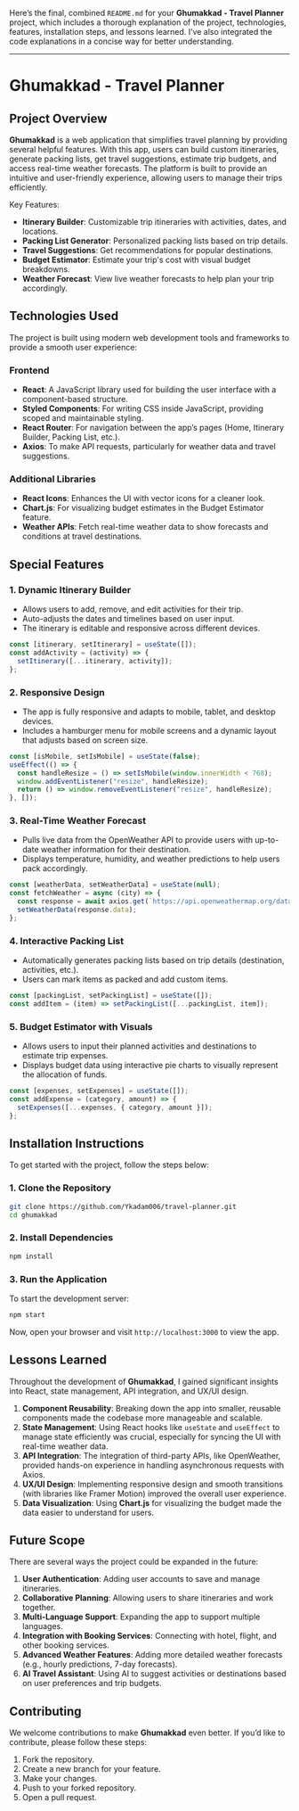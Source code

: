 Here’s the final, combined `README.md` for your **Ghumakkad - Travel Planner** project, which includes a thorough explanation of the project, technologies, features, installation steps, and lessons learned. I’ve also integrated the code explanations in a concise way for better understanding.

---

# **Ghumakkad - Travel Planner**

## **Project Overview**
**Ghumakkad** is a web application that simplifies travel planning by providing several helpful features. With this app, users can build custom itineraries, generate packing lists, get travel suggestions, estimate trip budgets, and access real-time weather forecasts. The platform is built to provide an intuitive and user-friendly experience, allowing users to manage their trips efficiently.

Key Features:
- **Itinerary Builder**: Customizable trip itineraries with activities, dates, and locations.
- **Packing List Generator**: Personalized packing lists based on trip details.
- **Travel Suggestions**: Get recommendations for popular destinations.
- **Budget Estimator**: Estimate your trip's cost with visual budget breakdowns.
- **Weather Forecast**: View live weather forecasts to help plan your trip accordingly.

## **Technologies Used**
The project is built using modern web development tools and frameworks to provide a smooth user experience:

### **Frontend**
- **React**: A JavaScript library used for building the user interface with a component-based structure.
- **Styled Components**: For writing CSS inside JavaScript, providing scoped and maintainable styling.
- **React Router**: For navigation between the app’s pages (Home, Itinerary Builder, Packing List, etc.).
- **Axios**: To make API requests, particularly for weather data and travel suggestions.

### **Additional Libraries**
- **React Icons**: Enhances the UI with vector icons for a cleaner look.
- **Chart.js**: For visualizing budget estimates in the Budget Estimator feature.
- **Weather APIs**: Fetch real-time weather data to show forecasts and conditions at travel destinations.

## **Special Features**

### **1. Dynamic Itinerary Builder**
- Allows users to add, remove, and edit activities for their trip.
- Auto-adjusts the dates and timelines based on user input.
- The itinerary is editable and responsive across different devices.
  
```jsx
const [itinerary, setItinerary] = useState([]);
const addActivity = (activity) => {
  setItinerary([...itinerary, activity]);
};
```

### **2. Responsive Design**
- The app is fully responsive and adapts to mobile, tablet, and desktop devices.
- Includes a hamburger menu for mobile screens and a dynamic layout that adjusts based on screen size.

```jsx
const [isMobile, setIsMobile] = useState(false);
useEffect(() => {
  const handleResize = () => setIsMobile(window.innerWidth < 768);
  window.addEventListener("resize", handleResize);
  return () => window.removeEventListener("resize", handleResize);
}, []);
```

### **3. Real-Time Weather Forecast**
- Pulls live data from the OpenWeather API to provide users with up-to-date weather information for their destination.
- Displays temperature, humidity, and weather predictions to help users pack accordingly.

```jsx
const [weatherData, setWeatherData] = useState(null);
const fetchWeather = async (city) => {
  const response = await axios.get(`https://api.openweathermap.org/data/2.5/weather?q=${city}&appid=your_api_key`);
  setWeatherData(response.data);
};
```

### **4. Interactive Packing List**
- Automatically generates packing lists based on trip details (destination, activities, etc.).
- Users can mark items as packed and add custom items.

```jsx
const [packingList, setPackingList] = useState([]);
const addItem = (item) => setPackingList([...packingList, item]);
```

### **5. Budget Estimator with Visuals**
- Allows users to input their planned activities and destinations to estimate trip expenses.
- Displays budget data using interactive pie charts to visually represent the allocation of funds.

```jsx
const [expenses, setExpenses] = useState([]);
const addExpense = (category, amount) => {
  setExpenses([...expenses, { category, amount }]);
};
```

## **Installation Instructions**

To get started with the project, follow the steps below:

### 1. Clone the Repository

```bash
git clone https://github.com/Ykadam006/travel-planner.git
cd ghumakkad
```

### 2. Install Dependencies

```bash
npm install
```

### 3. Run the Application

To start the development server:

```bash
npm start
```

Now, open your browser and visit `http://localhost:3000` to view the app.

## **Lessons Learned**

Throughout the development of **Ghumakkad**, I gained significant insights into React, state management, API integration, and UX/UI design.

1. **Component Reusability**: Breaking down the app into smaller, reusable components made the codebase more manageable and scalable.
2. **State Management**: Using React hooks like `useState` and `useEffect` to manage state efficiently was crucial, especially for syncing the UI with real-time weather data.
3. **API Integration**: The integration of third-party APIs, like OpenWeather, provided hands-on experience in handling asynchronous requests with Axios.
4. **UX/UI Design**: Implementing responsive design and smooth transitions (with libraries like Framer Motion) improved the overall user experience.
5. **Data Visualization**: Using **Chart.js** for visualizing the budget made the data easier to understand for users.

## **Future Scope**

There are several ways the project could be expanded in the future:
1. **User Authentication**: Adding user accounts to save and manage itineraries.
2. **Collaborative Planning**: Allowing users to share itineraries and work together.
3. **Multi-Language Support**: Expanding the app to support multiple languages.
4. **Integration with Booking Services**: Connecting with hotel, flight, and other booking services.
5. **Advanced Weather Features**: Adding more detailed weather forecasts (e.g., hourly predictions, 7-day forecasts).
6. **AI Travel Assistant**: Using AI to suggest activities or destinations based on user preferences and trip budgets.

## **Contributing**

We welcome contributions to make **Ghumakkad** even better. If you’d like to contribute, please follow these steps:

1. Fork the repository.
2. Create a new branch for your feature.
3. Make your changes.
4. Push to your forked repository.
5. Open a pull request.

